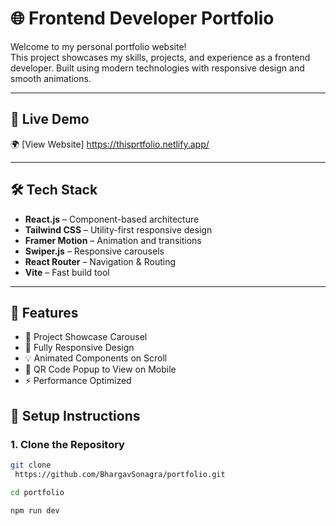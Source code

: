 # 🌐 Frontend Developer Portfolio

Welcome to my personal portfolio website!  
This project showcases my skills, projects, and experience as a frontend developer. Built using modern technologies with responsive design and smooth animations.

---

## 🚀 Live Demo

🌍 [View Website]   https://thisprtfolio.netlify.app/

---


## 🛠️ Tech Stack

- **React.js** – Component-based architecture
- **Tailwind CSS** – Utility-first responsive design
- **Framer Motion** – Animation and transitions
- **Swiper.js** – Responsive carousels
- **React Router** – Navigation & Routing
- **Vite** – Fast build tool

---

## 🧩 Features

- 💼 Project Showcase Carousel
- 🎨 Fully Responsive Design
- 💡 Animated Components on Scroll
- 🔗 QR Code Popup to View on Mobile
- ⚡ Performance Optimized





## 🧾 Setup Instructions

### 1. Clone the Repository

```bash
git clone
 https://github.com/BhargavSonagra/portfolio.git

cd portfolio

npm run dev


